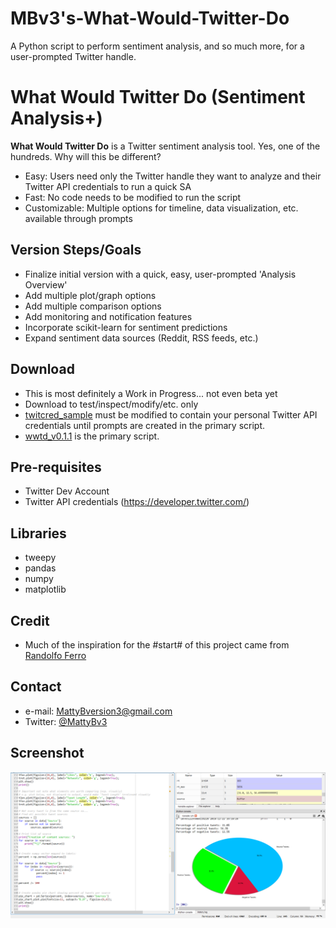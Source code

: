 # MBv3's-What-Would-Twitter-Do
A Python script to perform sentiment analysis, and so much more, for a user-prompted Twitter handle.

What Would Twitter Do (Sentiment Analysis+)
======
**What Would Twitter Do** is a Twitter sentiment analysis tool. 
Yes, one of the hundreds. Why will this be different?

- Easy: Users need only the Twitter handle they want to analyze and their Twitter API credentials to run a quick SA
- Fast: No code needs to be modified to run the script
- Customizable: Multiple options for timeline, data visualization, etc. available through prompts

## Version Steps/Goals
* Finalize initial version with a quick, easy, user-prompted 'Analysis Overview'
* Add multiple plot/graph options
* Add multiple comparison options
* Add monitoring and notification features
* Incorporate scikit-learn for sentiment predictions
* Expand sentiment data sources (Reddit, RSS feeds, etc.)

## Download
* This is most definitely a Work in Progress... not even beta yet
* Download to test/inspect/modify/etc. only
* [twitcred_sample](https://github.com/MattyBv3/MBv3-What-Would-Twitter-Do/blob/master/twitcred_sample.py) must be modified to contain your personal Twitter API credentials until prompts are created in the primary script.
* [wwtd_v0.1.1](https://github.com/MattyBv3/MBv3-What-Would-Twitter-Do/blob/master/wwtd_v0.1.1.py) is the primary script.

## Pre-requisites
- Twitter Dev Account 
- Twitter API credentials (https://developer.twitter.com/)

## Libraries
- tweepy
- pandas
- numpy
- matplotlib

## Credit
- Much of the inspiration for the #start# of this project came from [Randolfo Ferro](https://github.com/RodolfoFerro/pandas_twitter)

## Contact

* e-mail: MattyBversion3@gmail.com
* Twitter: [@MattyBv3](https://twitter.com/mattybv3 "twitterhandle on twitter")

## Screenshot
![](https://github.com/MattyBv3/MBv3-What-Would-Twitter-Do/blob/master/wwtd_screen_01.png)
